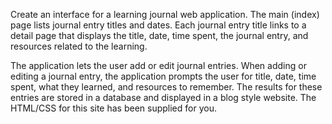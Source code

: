 Create an interface for a learning journal web application. The main (index) page lists journal entry titles and dates. Each journal entry title links to a detail page that displays the title, date, time spent, the journal entry, and resources related to the learning.

The application lets the user add or edit journal entries. When adding or editing a journal entry, the application prompts the user for title, date, time spent, what they learned, and resources to remember. The results for these entries are stored in a database and displayed in a blog style website. The HTML/CSS for this site has been supplied for you.
